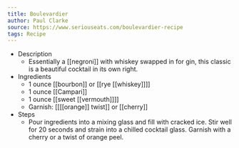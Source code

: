 ```yaml
---
title: Boulevardier
author: Paul Clarke
source: https://www.seriouseats.com/boulevardier-recipe
tags: Recipe
---
```


- Description
	- Essentially a [[negroni]] with whiskey swapped in for gin, this classic is a beautiful cocktail in its own right.
- Ingredients
	- 1 ounce [[bourbon]] or [[rye [[whiskey]]]]
	- 1 ounce [[Campari]]
	- 1 ounce [[sweet [[vermouth]]]]
	- Garnish: [[[[orange]] twist]] or [[cherry]]
- Steps
	- Pour ingredients into a mixing glass and fill with cracked ice. Stir well for 20 seconds and strain into a chilled cocktail glass. Garnish with a cherry or a twist of orange peel.